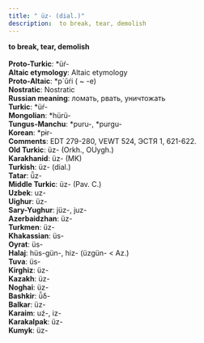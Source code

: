 ```yaml
---
title: " üz- (dial.)"
description:  to break, tear, demolish
---
```

<p data-pagefind-weight="0.5">
<strong> to break, tear, demolish</strong><br><br>
<strong>Proto-Turkic</strong>:  *üŕ-<br>
<strong>Altaic etymology</strong>:  Altaic etymology<br>
<strong> Proto-Altaic</strong>:  *p`ŭŕi ( ~ -e)<br>
<strong>Nostratic</strong>:  Nostratic<br>
<strong>Russian meaning</strong>:  ломать, рвать, уничтожать<br>
<strong>Turkic</strong>:  *üŕ-<br>
<strong>Mongolian</strong>:  *hürü-<br>
<strong>Tungus-Manchu</strong>:  *puru-, *purgu-<br>
<strong>Korean</strong>:  *pɨr-<br>
<strong>Comments</strong>:  EDT 279-280, VEWT 524, ЭСТЯ 1, 621-622.<br>
<strong>Old Turkic</strong>:  üz- (Orkh., OUygh.)<br>
<strong>Karakhanid</strong>:  üz- (MK)<br>
<strong>Turkish</strong>:  üz- (dial.)<br>
<strong>Tatar</strong>:  ü̆z-<br>
<strong>Middle Turkic</strong>:  üz- (Pav. C.)<br>
<strong>Uzbek</strong>:  uz-<br>
<strong>Uighur</strong>:  üz-<br>
<strong>Sary-Yughur</strong>:  jüz-, juz-<br>
<strong>Azerbaidzhan</strong>:  üz-<br>
<strong>Turkmen</strong>:  üz-<br>
<strong>Khakassian</strong>:  üs-<br>
<strong>Oyrat</strong>:  üs-<br>
<strong>Halaj</strong>:  hüs-gün-, hiz- (üzgün- < Az.)<br>
<strong>Tuva</strong>:  üs-<br>
<strong>Kirghiz</strong>:  üz-<br>
<strong>Kazakh</strong>:  üz-<br>
<strong>Noghai</strong>:  üz-<br>
<strong>Bashkir</strong>:  ü̆δ-<br>
<strong>Balkar</strong>:  üz-<br>
<strong>Karaim</strong>:  uź-, iz-<br>
<strong>Karakalpak</strong>:  üz-<br>
<strong>Kumyk</strong>:  üz-<br>

</p>
